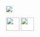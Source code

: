 [<img src="https://user-images.githubusercontent.com/68658609/132947822-d5e51313-b664-46dc-a0f4-17c16a6da2d3.gif" />][github]
<br />

[<img width="35px" src="https://user-images.githubusercontent.com/68658609/132949989-db30855f-cefc-45c2-86d0-5c0d570a3635.png" />][vk]
[<img width="35px" src="https://user-images.githubusercontent.com/68658609/132949840-5f10bcd3-f2ac-424a-8433-27e7fc044e5f.jpg" />][telegram]
<br />

[github]: https://github.com/MeeLeSh
[vk]: https://vk.com/meelesh
[telegram]: https://t.me/meelesh
